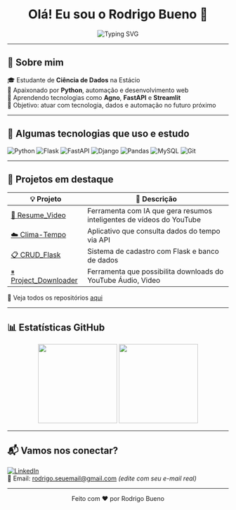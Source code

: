 <h1 align="center">Olá! Eu sou o Rodrigo Bueno 👋</h1>

<p align="center">
  <img src="https://readme-typing-svg.demolab.com?font=Fira+Code&duration=3000&pause=1000&color=00AEEF&center=true&vCenter=true&width=435&lines=Estudante+de+Ci%C3%AAncia+de+Dados;Amante+de+Python+e+tecnologia;Em+busca+de+novos+desafios!+%F0%9F%9A%80" alt="Typing SVG" />
</p>

---

## 🧠 Sobre mim

🎓 Estudante de **Ciência de Dados** na Estácio  
🔎 Apaixonado por **Python**, automação e desenvolvimento web  
🌱 Aprendendo tecnologias como **Agno**, **FastAPI** e **Streamlit**  
🎯 Objetivo: atuar com tecnologia, dados e automação no futuro próximo

---

## 🚀 Algumas tecnologias que uso e estudo

![Python](https://img.shields.io/badge/-Python-3776AB?style=for-the-badge&logo=python&logoColor=white)
![Flask](https://img.shields.io/badge/-Flask-000000?style=for-the-badge&logo=flask)
![FastAPI](https://img.shields.io/badge/-FastAPI-009688?style=for-the-badge&logo=fastapi)
![Django](https://img.shields.io/badge/-Django-092E20?style=for-the-badge&logo=django)
![Pandas](https://img.shields.io/badge/-Pandas-150458?style=for-the-badge&logo=pandas)
![MySQL](https://img.shields.io/badge/-MySQL-4479A1?style=for-the-badge&logo=mysql)
![Git](https://img.shields.io/badge/-Git-F05032?style=for-the-badge&logo=git&logoColor=white)

---

## 💼 Projetos em destaque

| 💡 Projeto | 🔎 Descrição |
|------------|-------------|
| [🤖 Resume_Video](https://github.com/RodrigoBuen/Resume_Video) |  Ferramenta com IA que gera resumos inteligentes de vídeos do YouTube |
| [☁️ Clima-Tempo](https://github.com/RodrigoBuen/Clima-Tempo) | Aplicativo que consulta dados do tempo via API |
| [📋 CRUD_Flask](https://github.com/RodrigoBuen/CRUD_Flask) | Sistema de cadastro com Flask e banco de dados |
| [⏸ Project_Downloader](https://github.com/RodrigoBuen/Project_Downloader) | Ferramenta que possibilita downloads do YouTube Áudio, Video |

🔗 Veja todos os repositórios [aqui](https://github.com/RodrigoBuen?tab=repositories)

---

## 📊 Estatísticas GitHub

<div align="center">
  <img height="180em" src="https://github-readme-stats.vercel.app/api?username=RodrigoBuen&show_icons=true&theme=radical" />
  <img height="180em" src="https://github-readme-stats.vercel.app/api/top-langs/?username=RodrigoBuen&layout=compact&theme=radical"/>
</div>

---

## 📬 Vamos nos conectar?

[![LinkedIn](https://img.shields.io/badge/-LinkedIn-0077B5?style=for-the-badge&logo=linkedin&logoColor=white)](https://www.linkedin.com/in/seu-usuario)  
📧 Email: rodrigo.seuemail@gmail.com _(edite com seu e-mail real)_

---

<p align="center">Feito com ❤️ por Rodrigo Bueno</p>
